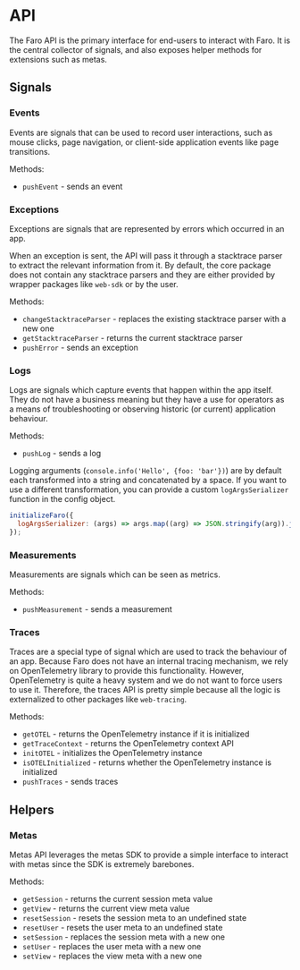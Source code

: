 # API

The Faro API is the primary interface for end-users to interact with Faro. It is the central collector of signals, and
also exposes helper methods for extensions such as metas.

## Signals

### Events

Events are signals that can be used to record user interactions, such as mouse clicks, page navigation, or client-side
application events like page transitions.

Methods:

- `pushEvent` - sends an event

### Exceptions

Exceptions are signals that are represented by errors which occurred in an app.

When an exception is sent, the API will pass it through a stacktrace parser to extract the relevant information from it.
By default, the core package does not contain any stacktrace parsers and they are either provided by wrapper packages
like `web-sdk` or by the user.

Methods:

- `changeStacktraceParser` - replaces the existing stacktrace parser with a new one
- `getStacktraceParser` - returns the current stacktrace parser
- `pushError` - sends an exception

### Logs

Logs are signals which capture events that happen within the app itself. They do not have a business meaning but they
have a use for operators as a means of troubleshooting or observing historic (or current) application behaviour.

Methods:

- `pushLog` - sends a log

Logging arguments (`console.info('Hello', {foo: 'bar'})`) are by default each transformed into a string and
concatenated by a space. If you want to use a different transformation, you can provide
a custom `logArgsSerializer` function in the config object.

```javascript
initializeFaro({
  logArgsSerializer: (args) => args.map((arg) => JSON.stringify(arg)).join(' '),
});
```

### Measurements

Measurements are signals which can be seen as metrics.

Methods:

- `pushMeasurement` - sends a measurement

### Traces

Traces are a special type of signal which are used to track the behaviour of an app. Because Faro does not have an
internal tracing mechanism, we rely on OpenTelemetry library to provide this functionality. However, OpenTelemetry is
quite a heavy system and we do not want to force users to use it. Therefore, the traces API is pretty simple because all
the logic is externalized to other packages like `web-tracing`.

Methods:

- `getOTEL` - returns the OpenTelemetry instance if it is initialized
- `getTraceContext` - returns the OpenTelemetry context API
- `initOTEL` - initializes the OpenTelemetry instance
- `isOTELInitialized` - returns whether the OpenTelemetry instance is initialized
- `pushTraces` - sends traces

## Helpers

### Metas

Metas API leverages the metas SDK to provide a simple interface to interact with metas since the SDK is extremely
barebones.

Methods:

- `getSession` - returns the current session meta value
- `getView` - returns the current view meta value
- `resetSession` - resets the session meta to an undefined state
- `resetUser` - resets the user meta to an undefined state
- `setSession` - replaces the session meta with a new one
- `setUser` - replaces the user meta with a new one
- `setView` - replaces the view meta with a new one
